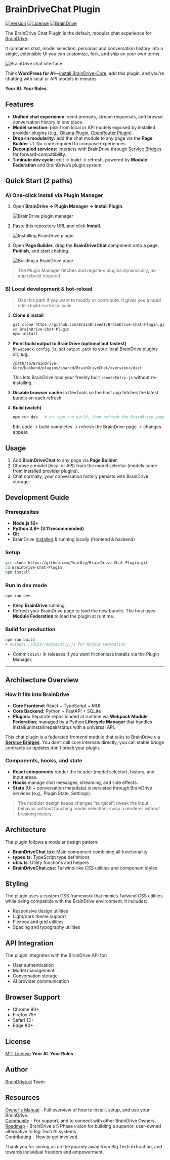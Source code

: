 # BrainDriveChat Plugin

[![Version](https://img.shields.io/badge/version-1.0.0-blue.svg)](https://github.com/BrainDriveAI/BrainDrive-Chat-Plugin)
[![License](https://img.shields.io/badge/License-MIT%20License-green.svg)](LICENSE)
[![BrainDrive](https://img.shields.io/badge/BrainDrive-Plugin-purple.svg)](https://github.com/BrainDriveAI/BrainDrive-Core)

The BrainDrive Chat Plugin is the default, modular chat experience for [BrainDrive](https://github.com/BrainDriveAI/BrainDrive-Core). 

It combines chat, model selection, personas and conversation history into a single, extensible UI you can customize, fork, and ship on your own terms. 

![BrainDrive chat interface](https://raw.githubusercontent.com/BrainDriveAI/BrainDrive-Core/94401c8adfed9df554b955adaee709adcd943a55/images/chat-interface.png)

Think **WordPress for AI**—[install BrainDrive-Core](https://docs.braindrive.ai/core/INSTALL), add this plugin, and you’re chatting with local or API models in minutes. 

**Your AI. Your Rules.**

## Features

- **Unified chat experience:** send prompts, stream responses, and browse conversation history in one place.  
- **Model selection:** pick from local or API models exposed by installed provider plugins (e.g., [Ollama Plugin](https://github.com/BrainDriveAI/BrainDrive-Ollama-Plugin), [OpenRouter Plugin](https://github.com/BrainDriveAI/BrainDrive-Openrouter-Plugin)).
- **Drop-in modularity:** add the chat module to any page via the **Page Builder** UI. No code required to compose experiences.  
- **Decoupled services:** interacts with BrainDrive through [Service Bridges](https://github.com/BrainDriveAI/BrainDrive-Core/blob/main/docs/how-to/use-service-bridges.md) for forward-compatibility.
- **1-minute dev cycle:** edit → build → refresh, powered by **Module Federation** and BrainDrive’s plugin system.

## Quick Start (2 paths)

### A) One-click install via Plugin Manager

1. Open **BrainDrive → Plugin Manager → Install Plugin**.

   ![BrainDrive plugin manager](https://raw.githubusercontent.com/BrainDriveAI/BrainDrive-Core/94401c8adfed9df554b955adaee709adcd943a55/images/plugin-manager.png)

2. Paste this repository URL and click **Install**.

   ![Installing BrainDrive plugin](https://raw.githubusercontent.com/BrainDriveAI/BrainDrive-Core/94401c8adfed9df554b955adaee709adcd943a55/images/installing-plugin.png)

3. Open **Page Builder**, drag the **BrainDriveChat** component onto a page, **Publish**, and start chatting.

   ![Building a BrainDrive page](https://raw.githubusercontent.com/BrainDriveAI/BrainDrive-Core/94401c8adfed9df554b955adaee709adcd943a55/images/building-a-page.png)

> The Plugin Manager fetches and registers plugins dynamically; no app rebuild required.

### B) Local development & hot-reload

> Use this path if you want to modify or contribute. It gives you a rapid edit→build→refresh cycle.

1. **Clone & install**
   ```bash
   git clone https://github.com/BrainDriveAI/BrainDrive-Chat-Plugin.git
   cd BrainDrive-Chat-Plugin
   npm install
   ```
2. **Point build output to BrainDrive (optional but fastest)**  
   In `webpack.config.js`, set `output.path` to your local BrainDrive plugins dir, e.g.:
   ```
   /path/to/BrainDrive-Core/backend/plugins/shared/BrainDriveChat/<version>/dist
   ```
   This lets BrainDrive load your freshly built `remoteEntry.js` without re-installing.

3. **Disable browser cache** in DevTools so the host app fetches the latest bundle on each refresh.

4. **Build (watch)**
   ```bash
   npm run dev   # or: npm run build, then refresh the BrainDrive page
   ```
   Edit code → build completes → refresh the BrainDrive page → changes appear.


## Usage

1. Add **BrainDriveChat** to any page via **Page Builder**.  
2. Choose a model (local or API) from the model selector (models come from installed provider plugins).  
3. Chat normally; your conversation history persists with BrainDrive storage.  

## Development Guide

### Prerequisites
- **Node.js 16+**  
- **Python 3.9+ (3.11 recommended)**  
- **Git**  
- BrainDrive [Installed](https://docs.braindrive.ai/core/INSTALL) & running locally (frontend & backend)

### Setup
```bash
git clone https://github.com/YourOrg/BrainDrive-Chat-Plugin.git
cd BrainDrive-Chat-Plugin
npm install
```

### Run in dev mode
```bash
npm run dev
```
- Keep **BrainDrive** running.  
- Refresh your BrainDrive page to load the new bundle. The host uses **Module Federation** to load the plugin at runtime.

### Build for production
```bash
npm run build
# outputs ./dist/remoteEntry.js for Module Federation
```
- Commit `dist/` in releases if you want frictionless installs via the Plugin Manager.

---

## Architecture Overview

### How it fits into BrainDrive
- **Core Frontend:** React + TypeScript + MUI  
- **Core Backend:** Python + FastAPI + SQLite  
- **Plugins:** Separate repos loaded at runtime via **Webpack Module Federation**; managed by a Python **Lifecycle Manager** that handles install/uninstall/repair/status with a universal API.

This chat plugin is a federated frontend module that talks to BrainDrive via **[Service Bridges](https://docs.braindrive.ai/core/how-to/use-service-bridges)**. You don’t call core internals directly; you call stable bridge contracts so updates don’t break your plugin.

### Components, hooks, and state
- **React components** render the header (model selector), history, and input areas.  
- **Hooks** manage chat messages, streaming, and side effects.  
- **State** (UI + conversation metadata) is persisted through BrainDrive services (e.g., Plugin State, Settings).

> The modular design keeps changes “surgical”: tweak the input behavior without touching model selection; swap a renderer without breaking history.

## Architecture

The plugin follows a modular design pattern:

- **BrainDriveChat.tsx**: Main component combining all functionality
- **types.ts**: TypeScript type definitions
- **utils.ts**: Utility functions and helpers
- **BrainDriveChat.css**: Tailwind-like CSS utilities and component styles

## Styling

The plugin uses a custom CSS framework that mimics Tailwind CSS utilities while being compatible with the BrainDrive environment. It includes:

- Responsive design utilities
- Light/dark theme support
- Flexbox and grid utilities
- Spacing and typography utilities

## API Integration

The plugin integrates with the BrainDrive API for:

- User authentication
- Model management
- Conversation storage
- AI provider communication

## Browser Support

- Chrome 80+
- Firefox 75+
- Safari 13+
- Edge 80+

## License

[MIT License](LICENSE) **Your AI. Your Rules**

## Author

[BrainDrive.ai](https://www.braindrive.ai) Team

## Resources

[Owner's Manual](https://docs.braindrive.ai/core/how-to/use-braindrive) - Full overview of how to install, setup, and use your BrainDrive.  
[Community](https://community.braindrive.ai/) - For support, and to connect with other BrainDrive Owners.  
[Roadmap](https://docs.braindrive.ai/core/ROADMAP) - BrainDrive's 5 Phase vision for building a superior, user-owned alternative to Big Tech AI systems.   
[Contributing](https://docs.braindrive.ai/core/CONTRIBUTING) - How to get involved. 

Thank you for joining us on the journey away from Big Tech extraction, and towards individual freedom and empowerment. 




